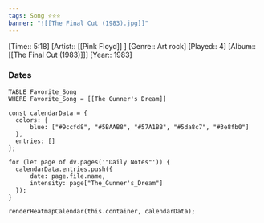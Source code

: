 ```yaml
---
tags: Song ⭐⭐⭐ 
banner: "![[The Final Cut (1983).jpg]]"
---
```

[Time:: 5:18]
[Artist:: [[Pink Floyd]] ]
[Genre:: Art rock]
[Played:: 4]
[Album:: [[The Final Cut (1983)]]]
[Year:: 1983]
### Dates
````dataview
TABLE Favorite_Song
WHERE Favorite_Song = [[The Gunner's Dream]]
````
  ```dataviewjs
const calendarData = { 
	colors: { 
		blue: ["#9ccfd8", "#5BAAB8", "#57A1BB", "#5da8c7", "#3e8fb0"] 
	}, 
	entries: [] 
}; 

for (let page of dv.pages('"Daily Notes"')) { 
	calendarData.entries.push({ 
		date: page.file.name, 
		intensity: page["The_Gunner's_Dream"]
	}); 
} 

renderHeatmapCalendar(this.container, calendarData);
```

